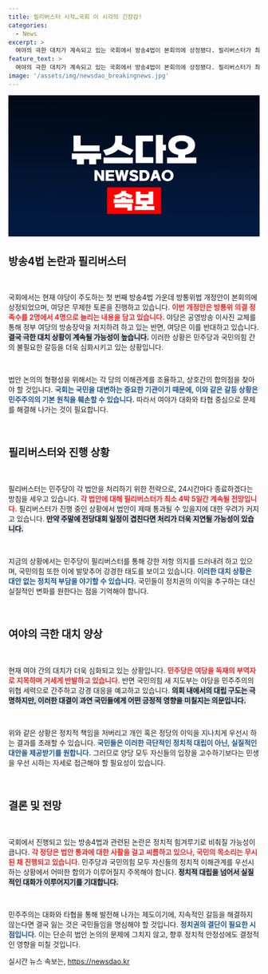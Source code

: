 ```yaml
---
title: 필리버스터 시작…국회 이 시각의 긴장감!
categories:
  - News
excerpt: >
  여야의 극한 대치가 계속되고 있는 국회에서 방송4법이 본회의에 상정됐다. 필리버스터가 최소 4박 5일간 진행될 전망이며, 양당의 날선 비판이 교차하고 있어 긴장감이 감돌고 있다.
feature_text: >
  여야의 극한 대치가 계속되고 있는 국회에서 방송4법이 본회의에 상정됐다. 필리버스터가 최소 4박 5일간 진행될 전망이며, 양당의 날선 비판이 교차하고 있어 긴장감이 감돌고 있다.
image: '/assets/img/newsdao_breakingnews.jpg'
---
```


<p><img src="/assets/img/newsdao_breakingnews.jpg" alt="firstkoreanews 속보" /></p>

<h2 data-ke-size="size26">방송4법 논란과 필리버스터</h2>

<p data-ke-size="size16">&nbsp;</p>

<p>국회에서는 현재 야당이 주도하는 첫 번째 방송4법 가운데 방통위법 개정안이 본회의에 상정되었으며, 여당은 무제한 토론을 진행하고 있습니다. <b><span style="color: #ee2323;">이번 개정안은 방통위 의결 정족수를 2명에서 4명으로 늘리는 내용을 담고 있습니다.</span></b> 야당은 공영방송 이사진 교체를 통해 정부 여당의 방송장악을 저지하려 하고 있는 반면, 여당은 이를 반대하고 있습니다. <b><span style="background-color: #21538527;">결국 극한 대치 상황이 계속될 가능성이 높습니다.</span></b> 이러한 상황은 민주당과 국민의힘 간의 불필요한 갈등을 더욱 심화시키고 있는 상황입니다. </p>

<p data-ke-size="size16">&nbsp;</p>

<p>법안 논의의 형평성을 위해서는 각 당의 이해관계를 조율하고, 상호간의 합의점을 찾아야 할 것입니다. <b><span style="color: #1a5490;">국회는 국민을 대변하는 중요한 기관이기 때문에, 이와 같은 갈등 상황은 민주주의의 기본 원칙을 훼손할 수 있습니다.</span></b> 따라서 여야가 대화와 타협 중심으로 문제를 해결해 나가는 것이 필요합니다.</p>

<p data-ke-size="size16">&nbsp;</p>

<h2 data-ke-size="size26">필리버스터와 진행 상황</h2>

<p data-ke-size="size16">&nbsp;</p>

<p>필리버스터는 민주당이 각 법안을 처리하기 위한 전략으로, 24시간마다 종료하겠다는 방침을 세우고 있습니다. <b><span style="color: #ee2323;">각 법안에 대해 필리버스터가 최소 4박 5일간 계속될 전망입니다.</span></b> 필리버스터가 진행 중인 상황에서 법안이 제때 통과될 수 있을지에 대한 우려가 커지고 있습니다. <b><span style="background-color: #21538527;">만약 주말에 전당대회 일정이 겹친다면 처리가 더욱 지연될 가능성이 있습니다.</span></b></p>

<p data-ke-size="size16">&nbsp;</p>

<p>지금의 상황에서는 민주당이 필리버스터를 통해 강한 저항 의지를 드러내려 하고 있으며, 국민의힘 또한 이에 발맞추어 강경한 태도를 보이고 있습니다. <b><span style="color: #1a5490;">이러한 대치 상황은 대안 없는 정치적 부담을 야기할 수 있습니다.</span></b> 국민들이 정치권의 이익을 추구하는 대신 실질적인 변화를 원한다는 점을 기억해야 합니다.</p>

<p data-ke-size="size16">&nbsp;</p>

<h2 data-ke-size="size26">여야의 극한 대치 양상</h2>

<p data-ke-size="size16">&nbsp;</p>

<p>현재 여야 간의 대치가 더욱 심화되고 있는 상황입니다. <b><span style="color: #ee2323;">민주당은 여당을 독재의 부역자로 지목하며 거세게 반발하고 있습니다.</span></b> 반면 국민의힘 새 지도부는 야당을 민주주의의 위협 세력으로 간주하고 강경 대응을 예고하고 있습니다. <b><span style="background-color: #21538527;">의회 내에서의 대립 구도는 극명하지만, 이러한 대결이 과연 국민들에게 어떤 긍정적 영향을 미칠지는 의문입니다.</span></b></p>

<p data-ke-size="size16">&nbsp;</p>

<p>위와 같은 상황은 정치적 책임을 저버리고 개인 혹은 정당의 이익을 지나치게 우선시 하는 결과를 초래할 수 있습니다. <b><span style="color: #1a5490;">국민들은 이러한 극단적인 정치적 대립이 아닌, 실질적인 대안을 제공받기를 원합니다.</span></b> 그러므로 양당 모두 자신들의 입장을 고수하기보다는 민생을 우선 시하는 자세로 접근해야 할 필요성이 있습니다.</p>

<p data-ke-size="size16">&nbsp;</p>

<h2 data-ke-size="size26">결론 및 전망</h2>

<p data-ke-size="size16">&nbsp;</p>

<p>국회에서 진행되고 있는 방송4법과 관련된 논란은 정치적 힘겨루기로 비춰질 가능성이 큽니다. <b><span style="color: #ee2323;">각 정당은 법안 통과에 대한 사활을 걸고 씨름하고 있으나, 국민의 목소리는 무시된 채 진행되고 있습니다.</span></b> 민주당과 국민의힘 모두 자신들의 정치적 이해관계를 우선시하는 상황에서 어떠한 합의가 이루어질지 주목해야 합니다. <b><span style="background-color: #21538527;">정치적 대립을 넘어서 실질적인 대화가 이루어지기를 기대합니다.</span></b></p>

<p data-ke-size="size16">&nbsp;</p>

<p>민주주의는 대화와 타협을 통해 발전해 나가는 제도이기에, 지속적인 갈등을 해결하지 않는다면 결국 잃는 것은 국민들임을 명심해야 할 것입니다. <b><span style="color: #1a5490;">정치권의 결단이 필요한 시점입니다.</span></b> 이는 단순히 법안 논의의 문제에 그치지 않고, 향후 정치적 안정성에도 결정적인 영향을 미칠 것입니다.</p>
실시간 뉴스 속보는, <a href="https://newsdao.kr" rel="dofollow">https://newsdao.kr</a>


